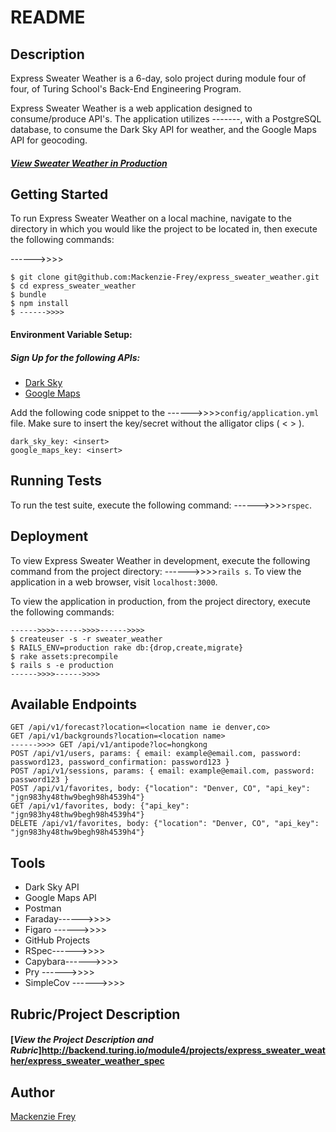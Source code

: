 # README

## Description
Express Sweater Weather is a 6-day, solo project during module four of four, of Turing School's Back-End Engineering Program.

Express Sweater Weather is a web application designed to consume/produce API's. The application utilizes -------, with a PostgreSQL database, to consume the Dark Sky API for weather, and the Google Maps API for geocoding.

#### [**_View Sweater Weather in Production_**](https://express-sweater-weather.herokuapp.com/) </br>


## Getting Started

To run Express Sweater Weather on a local machine, navigate to the directory in which you would like the project to be located in, then execute the following commands:

------>>>>
```
$ git clone git@github.com:Mackenzie-Frey/express_sweater_weather.git
$ cd express_sweater_weather
$ bundle
$ npm install
$ ------>>>>
```
#### Environment Variable Setup:

##### Sign Up for the following APIs:
* [Dark Sky](https://darksky.net/dev)
* [Google Maps](https://developers.google.com/maps/documentation/javascript/get-api-key)


Add the following code snippet to the ------>>>>`config/application.yml` file. Make sure to insert the key/secret without the alligator clips ( < > ).
```
dark_sky_key: <insert>
google_maps_key: <insert>
```

## Running Tests

To run the test suite, execute the following command: ------>>>>`rspec`.

## Deployment

To view Express Sweater Weather in development, execute the following command from the project directory: ------>>>>`rails s`. To view the application in a web browser, visit `localhost:3000`.

To view the application in production, from the project directory, execute the following commands:
```
------>>>>------>>>>------>>>>
$ createuser -s -r sweater_weather
$ RAILS_ENV=production rake db:{drop,create,migrate}
$ rake assets:precompile
$ rails s -e production
------>>>>------>>>>
```

## Available Endpoints
```
GET /api/v1/forecast?location=<location name ie denver,co>
GET /api/v1/backgrounds?location=<location name>
------>>>> GET /api/v1/antipode?loc=hongkong
POST /api/v1/users, params: { email: example@email.com, password: password123, password_confirmation: password123 }
POST /api/v1/sessions, params: { email: example@email.com, password: password123 }
POST /api/v1/favorites, body: {"location": "Denver, CO", "api_key": "jgn983hy48thw9begh98h4539h4"}
GET /api/v1/favorites, body: {"api_key": "jgn983hy48thw9begh98h4539h4"}
DELETE /api/v1/favorites, body: {"location": "Denver, CO", "api_key": "jgn983hy48thw9begh98h4539h4"}
```

## Tools
* Dark Sky API
* Google Maps API
* Postman
* Faraday------>>>>
* Figaro ------>>>>
* GitHub Projects
* RSpec------>>>>
* Capybara------>>>>
* Pry ------>>>>
* SimpleCov ------>>>>

## Rubric/Project Description
#### [**_View the Project Description and Rubric_**]http://backend.turing.io/module4/projects/express_sweater_weather/express_sweater_weather_spec

## Author
[Mackenzie Frey](https://github.com/Mackenzie-Frey)
